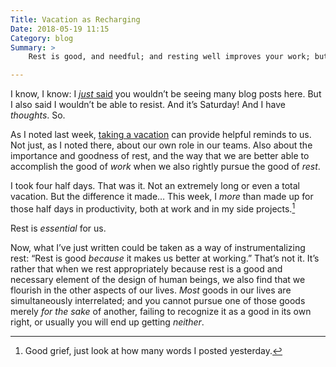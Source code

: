```yaml
---
Title: Vacation as Recharging
Date: 2018-05-19 11:15
Category: blog
Summary: >
    Rest is good, and needful; and resting well improves your work; but you cannot rest merely for the sake of your work.

---
```


I know, I know: I [*just* said](http://v4.chriskrycho.com/2018/writing-plans-for-the-rest-of-2018.html) you wouldn’t be seeing many blog posts here. But I also said I wouldn’t be able to resist. And it’s Saturday! And I have *thoughts*. So.

As I noted last week, [taking a vacation](https://v4.chriskrycho.com/2018/vacation-as-helpful-reminder.html) can provide helpful reminds to us. Not just, as I noted there, about our own role in our teams. Also about the importance and goodness of rest, and the way that we are better able to accomplish the good of *work* when we also rightly pursue the good of *rest*.

I took four half days. That was it. Not an extremely long or even a total vacation. But the difference it made… This week, I *more* than made up for those half days in productivity, both at work and in my side projects.[^1]

Rest is *essential* for us.

Now, what I’ve just written could be taken as a way of instrumentalizing rest: “Rest is good *because* it makes us better at working.” That’s not it. It’s rather that when we rest appropriately because rest is a good and necessary element of the design of human beings, we also find that we flourish in the other aspects of our lives. *Most* goods in our lives are simultaneously interrelated; and you cannot pursue one of those goods merely *for the sake* of another, failing to recognize it as a good in its own right, or usually you will end up getting *neither*.

[^1]:	Good grief, just look at how many words I posted yesterday.
